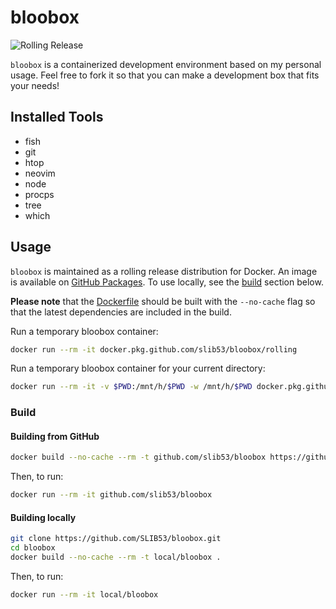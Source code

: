 # bloobox

![Rolling Release](https://github.com/SLIB53/bloobox/workflows/Rolling%20Release/badge.svg)

`bloobox` is a containerized development environment based on my personal usage. Feel free to fork it so that you can make a development box that fits your needs!

## Installed Tools

* fish
* git
* htop
* neovim
* node
* procps
* tree
* which

## Usage

`bloobox` is maintained as a rolling release distribution for Docker. An image is available on [GitHub Packages](https://github.com/SLIB53/bloobox/packages). To use locally, see the [build](#build) section below.

**Please note** that the [Dockerfile](Dockerfile) should be built with the `--no-cache` flag so that the latest dependencies are included in the build.

Run a temporary bloobox container:

``` sh
docker run --rm -it docker.pkg.github.com/slib53/bloobox/rolling
```

Run a temporary bloobox container for your current directory:

``` sh
docker run --rm -it -v $PWD:/mnt/h/$PWD -w /mnt/h/$PWD docker.pkg.github.com/slib53/bloobox/rolling
```

### Build

#### Building from GitHub

``` sh
docker build --no-cache --rm -t github.com/slib53/bloobox https://github.com/SLIB53/bloobox.git
```

Then, to run:

``` sh
docker run --rm -it github.com/slib53/bloobox
```

#### Building locally

``` sh
git clone https://github.com/SLIB53/bloobox.git
cd bloobox
docker build --no-cache --rm -t local/bloobox .
```

Then, to run:

``` sh
docker run --rm -it local/bloobox
```
